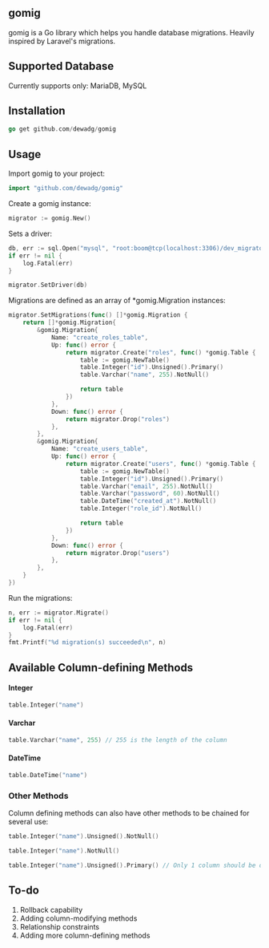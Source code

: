 ## gomig

gomig is a Go library which helps you handle database migrations. Heavily inspired by Laravel's migrations.

## Supported Database
Currently supports only: MariaDB, MySQL

## Installation
```go
go get github.com/dewadg/gomig
```

## Usage
Import gomig to your project:
```go
import "github.com/dewadg/gomig"
```

Create a gomig instance:
```go
migrator := gomig.New()
```

Sets a driver:
```go
db, err := sql.Open("mysql", "root:boom@tcp(localhost:3306)/dev_migrator")
if err != nil {
    log.Fatal(err)
}

migrator.SetDriver(db)
```

Migrations are defined as an array of *gomig.Migration instances:
```go
migrator.SetMigrations(func() []*gomig.Migration {
    return []*gomig.Migration{
        &gomig.Migration{
            Name: "create_roles_table",
            Up: func() error {
                return migrator.Create("roles", func() *gomig.Table {
                    table := gomig.NewTable()
                    table.Integer("id").Unsigned().Primary()
                    table.Varchar("name", 255).NotNull()

                    return table
                })
            },
            Down: func() error {
                return migrator.Drop("roles")
            },
        },
        &gomig.Migration{
            Name: "create_users_table",
            Up: func() error {
                return migrator.Create("users", func() *gomig.Table {
                    table := gomig.NewTable()
                    table.Integer("id").Unsigned().Primary()
                    table.Varchar("email", 255).NotNull()
                    table.Varchar("password", 60).NotNull()
                    table.DateTime("created_at").NotNull()
                    table.Integer("role_id").NotNull()

                    return table
                })
            },
            Down: func() error {
                return migrator.Drop("users")
            },
        },
    }
})
```

Run the migrations:
```go
n, err := migrator.Migrate()
if err != nil {
    log.Fatal(err)
}
fmt.Printf("%d migration(s) succeeded\n", n)
```

## Available Column-defining Methods

#### Integer
```go
table.Integer("name")
```

#### Varchar
```go
table.Varchar("name", 255) // 255 is the length of the column
```

#### DateTime
```go
table.DateTime("name")
```

### Other Methods
Column defining methods can also have other methods to be chained for several use:
```go
table.Integer("name").Unsigned().NotNull()
```

```go
table.Integer("name").NotNull()
```

```go
table.Integer("name").Unsigned().Primary() // Only 1 column should be defined as Primary Key
```

## To-do

1. Rollback capability
2. Adding column-modifying methods
3. Relationship constraints 
4. Adding more column-defining methods

